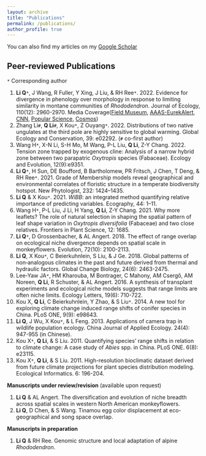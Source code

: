 ```yaml
---
layout: archive
title: "Publications"
permalink: /publications/
author_profile: true
---
```


You can also find my articles on my [Google Scholar](https://scholar.google.com/citations?user=chGL78AAAAAJ&hl=en&authuser=1)


Peer-reviewed Publications
------
`*` Corresponding author 

1. **Li Q**`*`, J Wang, R Fuller, Y Xing, J Liu, & RH Ree`*`. 2022. Evidence for divergence in phenology over morphology in response to limiting similarity in montane communities of *Rhododendron*. Journal of Ecology, 110(12): 2960-2970. Media Coverage([Field Museum](https://www.fieldmuseum.org/about/press/different-blossoming-schedules-have-kept-these-flowers-driving-each-other-extinct), [AAAS-EurekAlert](https://www.eurekalert.org/news-releases/968376), [CNN](https://edition.cnn.com/2022/10/28/world/mystery-flower-rhododendrons-china-hengduan-scn/index.html), [Popular Science](https://www.popsci.com/science/rhododendron-bloom-schedule/), [Cosmos](https://cosmosmagazine.com/nature/rhododendron-flowering-timing/))
1. Zhang Li`#`, **Q Li**`#`, X Kou`*`, Z Ouyang`*`. 2022. Distributions of two native ungulates at the third pole are highly sensitive to global warming. Global Ecology and Conservation, 39: e02292. (`#` co-first author)
1. Wang H`*`, X-N Li, S-H Mo, M Wang, P-L Liu, **Q Li**, Z-Y Chang. 2022. Tension zone trapped by exogenous cline: Analysis of a narrow hybrid zone between two parapatric *Oxytropis* species (Fabaceae). Ecology and Evolution, 12(9):e9351.
1. **Li Q**`*`, H Sun, DE Boufford, B Bartholomew, PR Fritsch, J Chen, T Deng, & RH Ree`*`. 2021. Grade of Membership models reveal geographical and environmental correlates of floristic structure in a temperate biodiversity hotspot. New Phytologist, 232: 1424–1435.
1. **Li Q** & X Kou`*`. 2021. *WiBB*: an integrated method quantifying relative importance of predicting variables. Ecography, 44: 1–11.
1. Wang H`*`, P-L Liu, J Li, H Yang, **Q Li**, Z-Y Chang. 2021. Why more leaflets? The role of natural selection in shaping the spatial pattern of leaf shape variation in *Oxytropis diversifolia* (Fabaceae) and two close relatives. Frontiers in Plant Science, 12: 1685.
1. **Li Q**`*`, D Grossenbacher, & AL Angert. 2018. The effect of range overlap on ecological niche divergence depends on spatial scale in monkeyflowers. Evolution, 72(10): 2100-2113.
2. **Li Q**, X Kou`*`, C Beierkuhnlein, S Liu, & J Ge. 2018. Global patterns of non‐analogous climates in the past and future derived from thermal and hydraulic factors. Global Change Biology, 24(6): 2463-2475.
3. Lee-Yaw JA`*`, HM Kharouba, M Bontrager, C Mahony, AM Csergő, AM Noreen, **Q Li**, R Schuster, & AL Angert. 2016. A synthesis of transplant experiments and ecological niche models suggests that range limits are often niche limits. Ecology Letters, 19(6): 710-722.
4. Kou X, **Q Li**, C Beierkuhnlein, Y Zhao, & S Liu`*`. 2014. A new tool for exploring climate change induced range shifts of conifer species in China. PLoS ONE, 9(9): e98643.
5. **Li Q**, J Wu, X Kou`*`, & L Feng. 2013. Applications of camera trap in wildlife population ecology. China Journal of Applied Ecology. 24(4): 947-955 (in Chinese).
6. Kou X`*`, **Q Li**, & S Liu. 2011. Quantifying species’ range shifts in relation to climate change: A case study of *Abies* spp. in China. PLoS ONE. 6(8): e23115.
7. Kou X`*`, **Q Li**, & S Liu. 2011. High-resolution bioclimatic dataset derived from future climate projections for plant species distribution modeling. Ecological Informatics. 6: 196-204.

**Manuscripts under review/revision** (available upon request)
1. **Li Q** & AL Angert. The diversification and evolution of niche breadth across spatial scales in western North American monkeyflowers.
2. **Li Q**, D Chen, & S Wang. Tinamou egg color displacement at eco-geographical and song space overlap.

**Manuscripts in preparation**
1. **Li Q** & RH Ree. Genomic structure and local adaptation of alpine *Rhododendron*.
